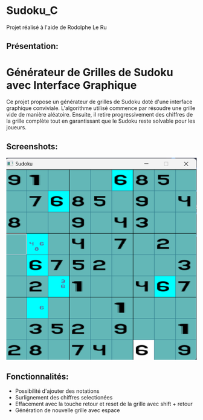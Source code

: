 # Sudoku_C
Projet réalisé à l'aide de Rodolphe Le Ru

## Présentation:
# Générateur de Grilles de Sudoku avec Interface Graphique
Ce projet propose un générateur de grilles de Sudoku doté d'une interface graphique conviviale. 
L'algorithme utilisé commence par résoudre une grille vide de manière aléatoire. 
Ensuite, il retire progressivement des chiffres de la grille complète tout en garantissant que le Sudoku reste solvable pour les joueurs.

## Screenshots:
![Image sudoku](./Captura%20de%20pantalla%202023-11-26%20182107.png)


## Fonctionnalités:
- Possibilité d'ajouter des notations
- Surlignement des chiffres selectionées
- Effacement avec la touche retour et reset de la grille avec shift + retour
- Génération de nouvelle grille avec espace

